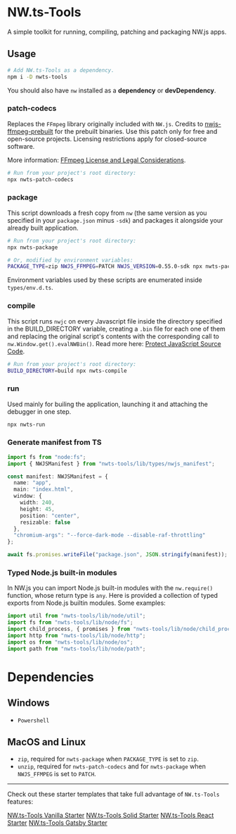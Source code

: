 # NW.ts-Tools
A simple toolkit for running, compiling, patching and packaging NW.js apps.

## Usage
```bash
# Add NW.ts-Tools as a dependency.
npm i -D nwts-tools
```
You should also have `nw` installed as a **dependency** or **devDependency**.

### patch-codecs
Replaces the `FFmpeg` library originally included with `NW.js`. Credits to [nwjs-ffmpeg-prebuilt](https://github.com/nwjs-ffmpeg-prebuilt/nwjs-ffmpeg-prebuilt) for the prebuilt binaries. Use this patch only for free and open-source projects. Licensing restrictions apply for closed-source software.

More information: [FFmpeg License and Legal Considerations](https://www.ffmpeg.org/legal.html).
```bash
# Run from your project's root directory:
npx nwts-patch-codecs
```

### package
This script downloads a fresh copy from `nw` (the same version as you specified in your `package.json` minus `-sdk`) and packages it alongside your already built application.
```bash
# Run from your project's root directory:
npx nwts-package

# Or, modified by environment variables:
PACKAGE_TYPE=zip NWJS_FFMPEG=PATCH NWJS_VERSION=0.55.0-sdk npx nwts-package
```
Environment variables used by these scripts are enumerated inside `types/env.d.ts`.

### compile
This script runs `nwjc` on every Javascript file inside the directory specified in the BUILD_DIRECTORY variable, creating a `.bin` file for each one of them and replacing the original script's contents with the corresponding call to `nw.Window.get().evalNWBin()`. Read more here: [Protect JavaScript Source Code](https://nwjs.readthedocs.io/en/latest/For%20Users/Advanced/Protect%20JavaScript%20Source%20Code/).
```bash
# Run from your project's root directory:
BUILD_DIRECTORY=build npx nwts-compile
```

### run
Used mainly for builing the application, launching it and attaching the debugger in one step.
```bash
npx nwts-run
```

### Generate manifest from TS
```typescript
import fs from "node:fs";
import { NWJSManifest } from "nwts-tools/lib/types/nwjs_manifest";

const manifest: NWJSManifest = {
  name: "app",
  main: "index.html",
  window: {
    width: 240,
    height: 45,
    position: "center",
    resizable: false
  },
  "chromium-args": "--force-dark-mode --disable-raf-throttling"
};

await fs.promises.writeFile("package.json", JSON.stringify(manifest));
```


### Typed Node.js built-in modules
In NW.js you can import Node.js built-in modules with the `nw.require()` function, whose return type is `any`. Here is provided a collection of typed exports from Node.js builtin modules. Some examples:
```typescript
import util from "nwts-tools/lib/node/util";
import fs from "nwts-tools/lib/node/fs";
import child_process, { promises } from "nwts-tools/lib/node/child_process";
import http from "nwts-tools/lib/node/http";
import os from "nwts-tools/lib/node/os";
import path from "nwts-tools/lib/node/path";
```

# Dependencies
## Windows
- `Powershell`
## MacOS and Linux
- `zip`, required for `nwts-package` when `PACKAGE_TYPE` is set to `zip`.
- `unzip`, required for `nwts-patch-codecs` and for `nwts-package` when `NWJS_FFMPEG` is set to `PATCH`.

---

Check out these starter templates that take full advantage of `NW.ts-Tools` features:

[NW.ts-Tools Vanilla Starter](https://github.com/davidmartinez10/nwts-vanilla-starter)
[NW.ts-Tools Solid Starter](https://github.com/davidmartinez10/nwts-solid-starter)
[NW.ts-Tools React Starter](https://github.com/davidmartinez10/nwts-react-starter)
[NW.ts-Tools Gatsby Starter](https://github.com/davidmartinez10/nwts-gatsby-starter)
